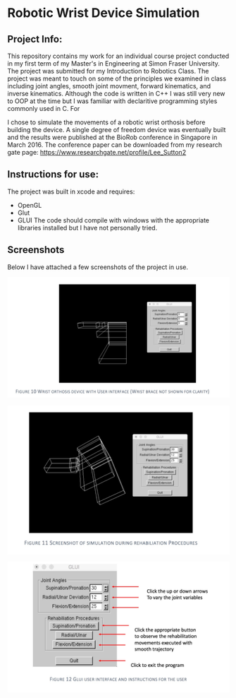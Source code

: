 # Robotic Wrist Device Simulation

## Project Info:
This repository contains my work for an individual course project conducted in my first term of my Master's in Engineering at Simon Fraser University. The project was submitted for my Introduction to Robotics Class. The project was meant to touch on some of the principles we examined in class including joint angles, smooth joint movment, forward kinematics, and inverse kinematics. Although the code is written in C++ I was still very new to OOP at the time but I was familiar with declaritive programming styles commonly used in C. For 

I chose to simulate the movements of a robotic wrist orthosis before building the device. A single degree of freedom device was eventually built and the results were published at the BioRob conference in Singapore in March 2016. The conference paper can be downloaded from my research gate page: https://www.researchgate.net/profile/Lee_Sutton2

## Instructions for use:
The project was built in xcode and requires:
- OpenGL
- Glut
- GLUI
The code should compile with windows with the appropriate libraries installed but I have not personally tried. 

## Screenshots
Below I have attached a few screenshots of the project in use.

![Alt text](/screenshots/shot1.jpeg)

![Alt text](/screenshots/shot2.jpeg)

![Alt text](/screenshots/usermanual.jpeg)